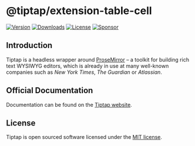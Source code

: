 # @tiptap/extension-table-cell

[![Version](https://img.shields.io/npm/v/@tiptap/extension-table-cell.svg?label=version)](https://www.npmjs.com/package/@tiptap/extension-table-cell)
[![Downloads](https://img.shields.io/npm/dm/@tiptap/extension-table-cell.svg)](https://npmcharts.com/compare/tiptap?minimal=true)
[![License](https://img.shields.io/npm/l/@tiptap/extension-table-cell.svg)](https://www.npmjs.com/package/@tiptap/extension-table-cell)
[![Sponsor](https://img.shields.io/static/v1?label=Sponsor&message=%E2%9D%A4&logo=GitHub)](https://github.com/sponsors/ueberdosis)

## Introduction

Tiptap is a headless wrapper around [ProseMirror](https://ProseMirror.net) – a toolkit for building rich text WYSIWYG editors, which is already in use at many well-known companies such as _New York Times_, _The Guardian_ or _Atlassian_.

## Official Documentation

Documentation can be found on the [Tiptap website](https://tiptap.dev).

## License

Tiptap is open sourced software licensed under the [MIT license](https://github.com/ueberdosis/tiptap/blob/main/LICENSE.md).
